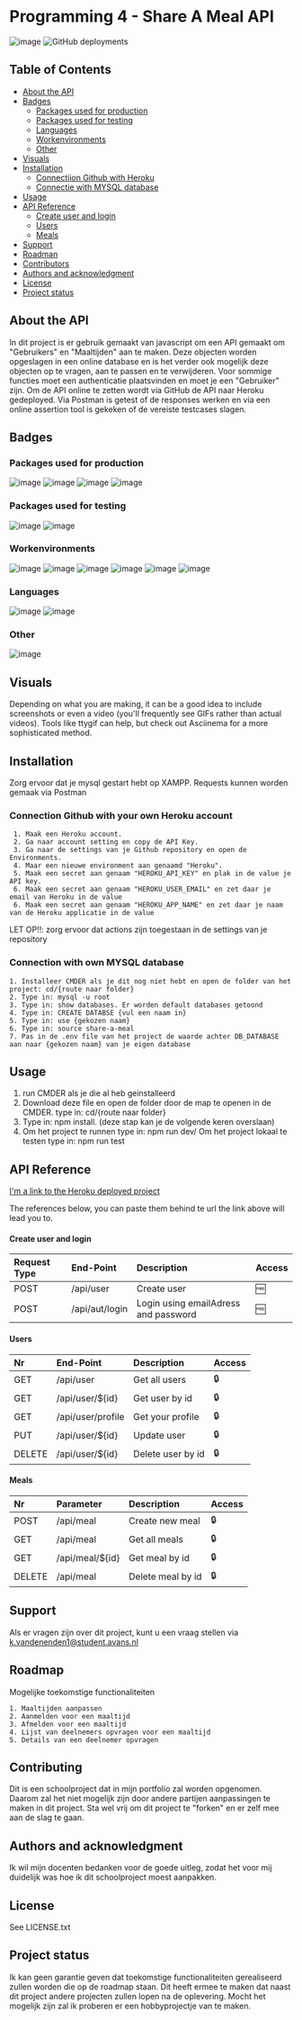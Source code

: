 # Programming 4 - Share A Meal API

![image](https://img.shields.io/github/downloads/KasperVanDenEnden/Programming-4/total?logo=GitHub&style=plastic) 
![GitHub deployments](https://img.shields.io/github/deployments/KasperVanDenEnden/Programming-4/Heroku?label=Heroku&logo=Heroku&logoColor=%23E6E6FA)

## Table of Contents

 - [About the API](#about-the-api)
 - [Badges](#badges)
    - [Packages used for production](#packages-used-for-production)
    - [Packages used for testing](#packages-used-for-testing)
    - [Languages](#languages)
    - [Workenvironments](#workenvironments)
    - [Other](#other)
 - [Visuals](#visuals)
 - [Installation](#)
    - [Connectiion Github with Heroku](#)
    - [Connectie with MYSQL database](#)
 - [Usage](#usage)
 - [API Reference](#api-reference)
    - [Create user and login](#create-user-and-login)
    - [Users](#users)
    - [Meals](#meals)
 - [Support](#)
 - [Roadman](#)
 - [Contributors](#)
 - [Authors and acknowledgment](#authors-and-acknowlegment)
 - [License](#license)
 - [Project status](#project-status)


## About the API
In dit project is er gebruik gemaakt van javascript om een API gemaakt om "Gebruikers" en "Maaltijden" aan te maken. 
Deze objecten worden opgeslagen in een online database en is het verder ook mogelijk deze objecten op te vragen, aan te passen en te verwijderen. Voor sommige functies moet een authenticatie plaatsvinden en moet je een "Gebruiker" zijn.
Om de API online te zetten wordt via GitHub de API naar Heroku gedeployed. Via Postman is getest of de responses werken en via een online assertion tool is gekeken of de vereiste testcases slagen.

## Badges
### Packages used for production
![image](https://img.shields.io/badge/Express.js-000000?style=for-the-badge&logo=express&logoColor=white)
![image](https://img.shields.io/badge/npm-CB3837?style=for-the-badge&logo=npm&logoColor=white)
![image](https://img.shields.io/badge/MySQL-005C84?style=for-the-badge&logo=mysql&logoColor=white)
![image](https://img.shields.io/badge/JWT-000000?style=for-the-badge&logo=JSON%20web%20tokens&logoColor=white)
### Packages used for testing
![image](https://img.shields.io/badge/Mocha-8D6748?style=for-the-badge&logo=Mocha&logoColor=white)
![image](https://img.shields.io/badge/chai-A30701?style=for-the-badge&logo=chai&logoColor=white)
### Workenvironments
![image](https://img.shields.io/badge/Postman-FF6C37?style=for-the-badge&logo=Postman&logoColor=white)
![image](https://img.shields.io/badge/Heroku-430098?style=for-the-badge&logo=heroku&logoColor=white)
![image](https://img.shields.io/badge/Node.js-339933?style=for-the-badge&logo=nodedotjs&logoColor=white)
![image](https://img.shields.io/badge/Xampp-F37623?style=for-the-badge&logo=xampp&logoColor=white)
![image](https://img.shields.io/badge/GitHub-100000?style=for-the-badge&logo=github&logoColor=white)
![image](https://img.shields.io/badge/Visual_Studio-5C2D91?style=for-the-badge&logo=visual%20studio&logoColor=white)
### Languages
![image](https://img.shields.io/badge/json-5E5C5C?style=for-the-badge&logo=json&logoColor=white)
![image](https://img.shields.io/badge/JavaScript-323330?style=for-the-badge&logo=javascript&logoColor=F7DF1E)

### Other
![image](https://img.shields.io/badge/prettier-1A2C34?style=for-the-badge&logo=prettier&logoColor=F7BA3E)

## Visuals
Depending on what you are making, it can be a good idea to include screenshots or even a video (you'll frequently see GIFs rather than actual videos). Tools like ttygif can help, but check out Asciinema for a more sophisticated method.

## Installation

Zorg ervoor dat je mysql gestart hebt op XAMPP.
Requests kunnen worden gemaak via Postman

### Connection Github with your own Heroku account
```
 1. Maak een Heroku account.
 2. Ga naar account setting en copy de API Key.
 3. Ga naar de settings van je Github repository en open de Environments.
 4. Maar een nieuwe environment aan genaamd "Heroku".
 5. Maak een secret aan genaam "HEROKU_API_KEY" en plak in de value je API key.
 6. Maak een secret aan genaam "HEROKU_USER_EMAIL" en zet daar je email van Heroku in de value
 6. Maak een secret aan genaam "HEROKU_APP_NAME" en zet daar je naam van de Heroku applicatie in de value
```
 LET OP!!: zorg ervoor dat actions zijn toegestaan in de settings van je repository

### Connection with own MYSQL database
```
1. Installeer CMDER als je dit nog niet hebt en open de folder van het project: cd/{route naar folder}
2. Type in: mysql -u root
3. Type in: show databases. Er worden default databases getoond
4. Type in: CREATE DATABSE {vul een naam in}
5. Type in: use {gekozen naam}
6. Type in: source share-a-meal
7. Pas in de .env file van het project de waarde achter DB_DATABASE aan naar {gekozen naam} van je eigen database
```


## Usage

1. run CMDER als je die al heb geinstalleerd
2. Download deze file en open de folder door de map te openen in de CMDER. type in: cd/{route naar folder}
3. Type in: npm install. (deze stap kan je de volgende keren overslaan)
4. Om het project te runnen type in: npm run dev/ Om het project lokaal te testen type in: npm run test

## API Reference

[I'm a link to the Heroku deployed project](https://share-a-meal-2101787.herokuapp.com/)

The references below, you can paste them behind te url the link above will lead you to.
#### Create user and login

| Request Type    | End-Point |  Description                | Access |
| :---- | :-------- |  :------------------------- | :---- |
| POST    | /api/user |  Create user | :free: |
| POST   | /api/aut/login |  Login using emailAdress and password  | :free:  |

#### Users

|   Nr  | End-Point |  Description                | Access |
| :---- | :-------- |  :------------------------- | :---- |
|  GET   | /api/user |  Get all users | :lock:  |
|  GET  | /api/user/${id} |  Get user by id | :lock:  |
|  GET  | /api/user/profile |  Get your profile | :lock:  |
|  PUT  | /api/user/${id} | Update user | :lock:  |
|  DELETE  | /api/user/${id} |  Delete user by id | :lock:  |    


#### Meals

|  Nr     | Parameter       | Description           | Access |
| :----   | :--------       |  :------------------- | :---   |
|  POST   | /api/meal       | Create new meal       | :lock: |
|  GET    | /api/meal       | Get all meals         | :lock: |
|  GET    | /api/meal/${id} | Get meal by id        | :lock: |
|  DELETE | /api/meal       | Delete meal by id     | :lock: |

## Support
Als er vragen zijn over dit project, kunt u een vraag stellen via k.vandenenden1@student.avans.nl

## Roadmap
Mogelijke toekomstige functionaliteiten
```
1. Maaltijden aanpassen
2. Aanmelden voor een maaltijd
3. Afmelden voor een maaltijd
4. Lijst van deelnemers opvragen voor een maaltijd
5. Details van een deelnemer opvragen
```

## Contributing
Dit is een schoolproject dat in mijn portfolio zal worden opgenomen. Daarom zal het niet mogelijk zijn door andere partijen aanpassingen te maken in dit project. Sta wel vrij om dit project te "forken" en er zelf mee aan de slag te gaan.

## Authors and acknowledgment
Ik wil mijn docenten bedanken voor de goede uitleg, zodat het voor mij duidelijk was hoe ik dit schoolproject moest aanpakken.

## License
See LICENSE.txt

## Project status
Ik kan geen garantie geven dat toekomstige functionaliteiten gerealiseerd zullen worden die op de roadmap staan. Dit heeft ermee te maken dat naast dit project andere projecten zullen lopen na de oplevering. Mocht het mogelijk zijn zal ik proberen er een hobbyprojectje van te maken.





